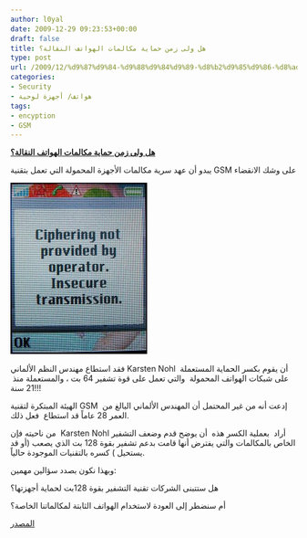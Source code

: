 ```yaml
---
author: l0yal
date: 2009-12-29 09:23:53+00:00
draft: false
title: هل ولى زمن حماية مكالمات الهواتف النقالة؟
type: post
url: /2009/12/%d9%87%d9%84-%d9%88%d9%84%d9%89-%d8%b2%d9%85%d9%86-%d8%ad%d9%85%d8%a7%d9%8a%d8%a9-%d9%85%d9%83%d8%a7%d9%84%d9%85%d8%a7%d8%aa-%d8%a7%d9%84%d9%87%d9%88%d8%a7%d8%aa%d9%81-%d8%a7%d9%84%d9%86%d9%82%d8%a7/
categories:
- Security
- هواتف/ أجهزة لوحية
tags:
- encyption
- GSM
---
```


[**هل ولى زمن حماية مكالمات الهواتف النقالة؟**](https://www.it-scoop.com/2009/12/%d9%87%d9%84-%d9%88%d9%84%d9%89-%d8%b2%d9%85%d9%86-%d8%ad%d9%85%d8%a7%d9%8a%d8%a9-%d9%85%d9%83%d8%a7%d9%84%d9%85%d8%a7%d8%aa-%d8%a7%d9%84%d9%87%d9%88%d8%a7%d8%aa%d9%81-%d8%a7%d9%84%d9%86%d9%82%d8%a7/)


يبدو أن عهد سرية مكالمات الأجهزة المحمولة التي تعمل بتقنية GSM على وشك الانقضاء

[![](cipheringnotprovided-240x300.jpg)
](https://www.it-scoop.com/2009/12/%d9%87%d9%84-%d9%88%d9%84%d9%89-%d8%b2%d9%85%d9%86-%d8%ad%d9%85%d8%a7%d9%8a%d8%a9-%d9%85%d9%83%d8%a7%d9%84%d9%85%d8%a7%d8%aa-%d8%a7%d9%84%d9%87%d9%88%d8%a7%d8%aa%d9%81-%d8%a7%d9%84%d9%86%d9%82%d8%a7/)

فقد استطاع مهندس النظم الألماني Karsten Nohl  أن يقوم بكسر الحماية المستعملة على شبكات الهواتف المحمولة  والتي تعمل على قوة تشفير 64 بت ، والمستعملة منذ  21 سنة!!!

الهيئة المبتكرة لتقنية GSM  إدعت أنه من غير المحتمل أن المهندس الألماني البالغ من العمر 28 عاماً قد استطاع  فعل ذلك.

من ناحيته فإن  Karsten Nohl أراد  بعملية الكسر هذه  أن يوضح قدم وضعف التشفير الخاص بالمكالمات والتي يفترض أنها قامت بدعم تشفير بقوة 128 بت الذي يصعب (أو قد يستحيل ) كسره بالتقنيات الموجودة حالياً.

وبهذا نكون بصدد سؤالين مهمين:

هل ستتبنى الشركات تقنية التشفير بقوة 128بت لحماية أجهزتها؟

أم سنضطر إلى العودة لاستخدام الهواتف الثابتة لمكالماتنا الخاصة؟

[المصدر](http://blogs.zdnet.com/BTL/?p=28942&tag=content;col1)
